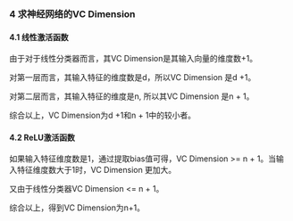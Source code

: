 ### 4 求神经网络的VC Dimension

#### 4.1 线性激活函数

由于对于线性分类器而言，其VC Dimension是其输入向量的维度数+1。

对第一层而言，其输入特征的维度数是d，所以VC Dimension 是d +1。

对第二层而言，其输入特征的维度是n, 所以其VC Dimension 是n + 1。

综合以上，VC Dimension为d +1和n + 1中的较小者。

#### 4.2 ReLU激活函数

如果输入特征维度数是1，通过提取bias值可得，VC Dimension >= n + 1。当输入特征维度数大于1时，VC Dimension 更加大。

又由于线性分类器VC Dimension <= n + 1。

综合以上，得到VC Dimension为n+1。